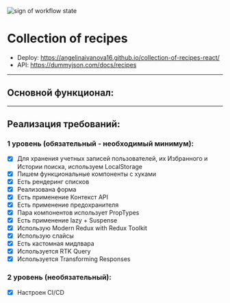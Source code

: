 <img src="https://github.com/angelinaivanova16/collection-of-recipes-react/actions/workflows/workflow.yml/badge.svg" alt="sign of workflow state">

# Collection of recipes

- Deploy: https://angelinaivanova16.github.io/collection-of-recipes-react/
- API: https://dummyjson.com/docs/recipes

---
## Основной функционал:
---
## Реализация требований:
### 1 уровень (обязательный - необходимый минимум):
- [x] Для хранения учетных записей пользователей, их Избранного и Истории поиска, используем LocalStorage
- [x] Пишем функциональные компоненты c хуками
- [x] Есть рендеринг списков
- [x] Реализована форма
- [x] Есть применение Контекст API
- [x] Есть применение предохранителя
- [x] Пара компонентов использует PropTypes 
- [x] Есть применение lazy + Suspense
- [x] Использую Modern Redux with Redux Toolkit
- [x] Использую слайсы
- [x] Есть кастомная мидлвара
- [x] Используется RTK Query
- [x] Используется Transforming Responses

### 2 уровень (необязательный):
- [x] Настроен CI/CD
